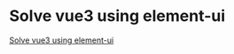 # Solve vue3 using element-ui
[Solve vue3 using element-ui](https://aiwithcloud.com/2022/09/15/solve_vue3_using_element_ui/)